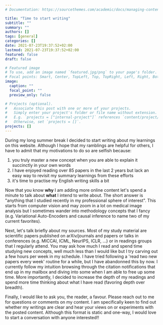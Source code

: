 ```yaml
---
# Documentation: https://sourcethemes.com/academic/docs/managing-content/

title: "Time to start writing"
subtitle: ""
summary: ""
authors: []
tags: [general]
categories: []
date: 2021-07-23T19:37:52+02:00
lastmod: 2021-07-23T19:37:52+02:00
featured: false
draft: false

# Featured image
# To use, add an image named `featured.jpg/png` to your page's folder.
# Focal points: Smart, Center, TopLeft, Top, TopRight, Left, Right, BottomLeft, Bottom, BottomRight.
image:
  caption: ""
  focal_point: ""
  preview_only: false

# Projects (optional).
#   Associate this post with one or more of your projects.
#   Simply enter your project's folder or file name without extension.
#   E.g. `projects = ["internal-project"]` references `content/project/deep-learning/index.md`.
#   Otherwise, set `projects = []`.
projects: []
---
```


During my long summer break I decided to start writing about my learnings on this website. Although I hope that my ramblings
are helpful for others, I have to admit that my motivations to do so are selfish because:
1. you truly master a new concept when you are able to explain it succinctly in your own words
2. I have enjoyed reading over 85 papers in the last 2 years but lack an easy way to revisit my summary learnings
from these efforts
3. it's time to practise my English writing skills a bit 

Now that you know **why** I am adding more online content let's spend a minute to talk about **what** I intend to write about.
The short answer is "anything that I studied recently in my professional sphere of interest". This starts from computer 
vision and may zoom in a lot on medical image analysis but I sometimes wander into methodology concepts that I fancy (e.g. 
Variational Auto-Encoders and causal inference to name two of my current favorites).

Next, let's talk briefly about my sources. Most of my study material are scientific papers published on arXiv/journals and
papers or talks in conferences (e.g. MICCAI, ICML, NeurIPS, ICLR, ...) or in readings groups that I regularly attend.
You may ask how much I read and spend time studying new concepts, well much less than I would like but I try carving out 
a few hours per week in my schedule.
I have tried following a 'read two new papers every week' routine for a while, but I have abandonned this by now. I 
currently follow my intuition browsing through the citation notifications that end up in my mailbox and diving into 
some when I am able to free up some time. More importantly, I decided to increase the depth of my readings and spend
more time thinking about what I have read (favoring depth over breadth).

Finally, I would like to ask you, the reader, a favour. Please reach out to me for questions or comments on my content. 
I am specifically keen to find out whether my writings are clear and hear your views on or experiments with the posted
content. Although this format is static and one-way, I would love to start a conversation with anyone interested!! 


